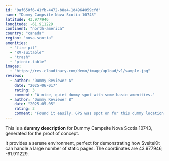 ```yaml
---
id: "0af650f6-41fb-4472-b8a4-1d4964059cfd"
name: "Dummy Campsite Nova Scotia 10743"
latitude: 43.977946
longitude: -61.911229
continent: "north-america"
country: "canada"
region: "nova-scotia"
amenities:
  - "fire-pit"
  - "RV-suitable"
  - "trash"
  - "picnic-table"
images:
  - "https://res.cloudinary.com/demo/image/upload/v1/sample.jpg"
reviews:
  - author: "Dummy Reviewer A"
    date: "2025-06-017"
    rating: 3
    comment: "A nice, quiet dummy spot with some basic amenities."
  - author: "Dummy Reviewer B"
    date: "2025-05-05"
    rating: 3
    comment: "Found it easily. GPS was spot on for this dummy location."
---
```


This is a **dummy description** for Dummy Campsite Nova Scotia 10743, generated for the proof of concept.

It provides a serene environment, perfect for demonstrating how SvelteKit can handle a large number of static pages. The coordinates are 43.977946, -61.911229.
